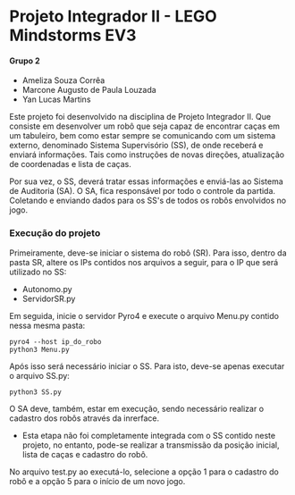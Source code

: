 # Projeto Integrador II - LEGO Mindstorms EV3

#### Grupo 2

* Ameliza Souza Corrêa
* Marcone Augusto de Paula Louzada
* Yan Lucas Martins



Este projeto foi desenvolvido na disciplina de Projeto Integrador II. Que consiste em desenvolver um robô que seja capaz de encontrar caças em um tabuleiro, bem como estar sempre se comunicando com um sistema externo, denominado Sistema Supervisório (SS), de onde receberá e enviará informações. Tais como instruções de novas direções, atualização de coordenadas e lista de caças.

Por sua vez, o SS, deverá tratar essas informações e enviá-las ao Sistema de Auditoria (SA). O SA, fica responsável por todo o controle da partida. Coletando e enviando dados para os SS's de todos os robôs envolvidos no jogo.



### Execução do projeto

Primeiramente, deve-se iniciar o sistema do robô (SR). Para isso, dentro da pasta SR, altere os IPs contidos nos arquivos a seguir, para o IP que será utilizado no SS:

* Autonomo.py
* ServidorSR.py

Em seguida, inicie o servidor Pyro4 e execute o arquivo Menu.py contido nessa mesma pasta:

```
pyro4 --host ip_do_robo
python3 Menu.py
```



Após isso será necessário iniciar o SS. Para isto, deve-se apenas executar o arquivo SS.py:

```
python3 SS.py
```



O SA deve, também, estar em execução, sendo necessário realizar o cadastro dos robôs através da inrerface.

* Esta etapa não foi completamente integrada com o SS contido neste projeto, no entanto, pode-se realizar a transmissão da posição inicial, lista de caças e cadastro do robô.

No arquivo test.py ao executá-lo, selecione a opção 1 para o cadastro do robô e a opção 5 para o início de um novo jogo.

